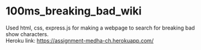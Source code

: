 # 100ms_breaking_bad_wiki

Used html, css, express.js for making a webpage to search for breaking bad show characters.
\
Heroku link:  https://assignment-medha-ch.herokuapp.com/
